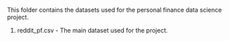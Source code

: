 This folder contains the datasets used for the personal finance data science project.
1) reddit_pf.csv - The main dataset used for the project.
